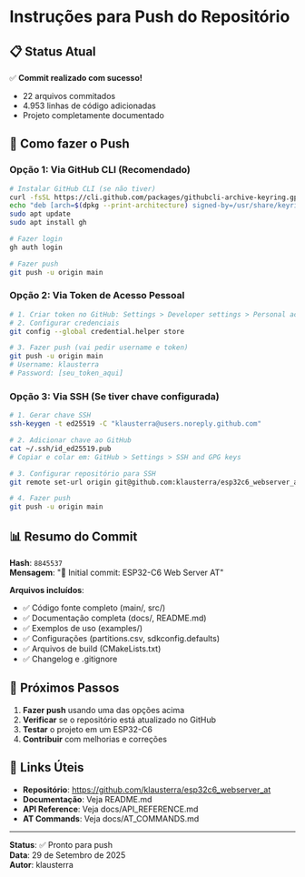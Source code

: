 # Instruções para Push do Repositório

## 📋 Status Atual

✅ **Commit realizado com sucesso!**
- 22 arquivos commitados
- 4.953 linhas de código adicionadas
- Projeto completamente documentado

## 🚀 Como fazer o Push

### Opção 1: Via GitHub CLI (Recomendado)
```bash
# Instalar GitHub CLI (se não tiver)
curl -fsSL https://cli.github.com/packages/githubcli-archive-keyring.gpg | sudo dd of=/usr/share/keyrings/githubcli-archive-keyring.gpg
echo "deb [arch=$(dpkg --print-architecture) signed-by=/usr/share/keyrings/githubcli-archive-keyring.gpg] https://cli.github.com/packages stable main" | sudo tee /etc/apt/sources.list.d/github-cli.list > /dev/null
sudo apt update
sudo apt install gh

# Fazer login
gh auth login

# Fazer push
git push -u origin main
```

### Opção 2: Via Token de Acesso Pessoal
```bash
# 1. Criar token no GitHub: Settings > Developer settings > Personal access tokens
# 2. Configurar credenciais
git config --global credential.helper store

# 3. Fazer push (vai pedir username e token)
git push -u origin main
# Username: klausterra
# Password: [seu_token_aqui]
```

### Opção 3: Via SSH (Se tiver chave configurada)
```bash
# 1. Gerar chave SSH
ssh-keygen -t ed25519 -C "klausterra@users.noreply.github.com"

# 2. Adicionar chave ao GitHub
cat ~/.ssh/id_ed25519.pub
# Copiar e colar em: GitHub > Settings > SSH and GPG keys

# 3. Configurar repositório para SSH
git remote set-url origin git@github.com:klausterra/esp32c6_webserver_at.git

# 4. Fazer push
git push -u origin main
```

## 📊 Resumo do Commit

**Hash**: `8845537`  
**Mensagem**: "🎉 Initial commit: ESP32-C6 Web Server AT"

**Arquivos incluídos**:
- ✅ Código fonte completo (main/, src/)
- ✅ Documentação completa (docs/, README.md)
- ✅ Exemplos de uso (examples/)
- ✅ Configurações (partitions.csv, sdkconfig.defaults)
- ✅ Arquivos de build (CMakeLists.txt)
- ✅ Changelog e .gitignore

## 🎯 Próximos Passos

1. **Fazer push** usando uma das opções acima
2. **Verificar** se o repositório está atualizado no GitHub
3. **Testar** o projeto em um ESP32-C6
4. **Contribuir** com melhorias e correções

## 🔗 Links Úteis

- **Repositório**: https://github.com/klausterra/esp32c6_webserver_at
- **Documentação**: Veja README.md
- **API Reference**: Veja docs/API_REFERENCE.md
- **AT Commands**: Veja docs/AT_COMMANDS.md

---

**Status**: ✅ Pronto para push  
**Data**: 29 de Setembro de 2025  
**Autor**: klausterra
